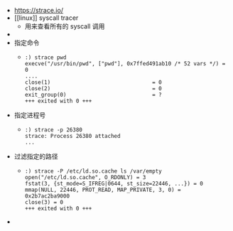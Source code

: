 - https://strace.io/
- [[linux]] syscall tracer
	- 用来查看所有的 syscall 调用
-
- 指定命令
	- ```shell
	  :) strace pwd
	  execve("/usr/bin/pwd", ["pwd"], 0x7ffed491ab10 /* 52 vars */) = 0
	  ....
	  close(1)                                = 0
	  close(2)                                = 0
	  exit_group(0)                           = ?
	  +++ exited with 0 +++
	  ```
- 指定进程号
	- ```shell
	  :) strace -p 26380
	  strace: Process 26380 attached
	  ...
	  ```
- 过滤指定的路径
	- ```shell
	  :) strace -P /etc/ld.so.cache ls /var/empty
	  open("/etc/ld.so.cache", O_RDONLY) = 3
	  fstat(3, {st_mode=S_IFREG|0644, st_size=22446, ...}) = 0
	  mmap(NULL, 22446, PROT_READ, MAP_PRIVATE, 3, 0) = 0x2b7ac2ba9000
	  close(3) = 0
	  +++ exited with 0 +++
	  ```
-